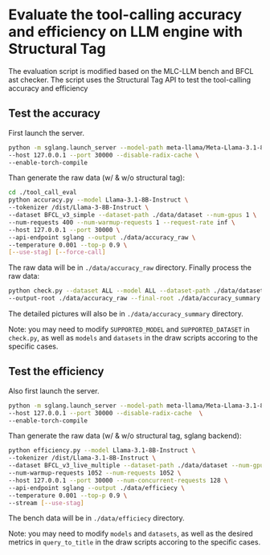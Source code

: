 # Evaluate the tool-calling accuracy and efficiency on LLM engine with Structural Tag

The evaluation script is modified based on the MLC-LLM bench and BFCL ast checker. The script uses the Structural Tag API to test the tool-calling accuracy and efficiency

## Test the accuracy

First launch the server.
```bash
python -m sglang.launch_server --model-path meta-llama/Meta-Llama-3.1-8B-Instruct \
--host 127.0.0.1 --port 30000 --disable-radix-cache \
--enable-torch-compile 
```

Than generate the raw data (w/ & w/o structural tag):
```bash
cd ./tool_call_eval
python accuracy.py --model Llama-3.1-8B-Instruct \
--tokenizer /dist/Llama-3-8B-Instruct \
--dataset BFCL_v3_simple --dataset-path ./data/dataset --num-gpus 1 \
--num-requests 400 --num-warmup-requests 1 --request-rate inf \
--host 127.0.0.1 --port 30000 \
--api-endpoint sglang --output ./data/accuracy_raw \
--temperature 0.001 --top-p 0.9 \
[--use-stag] [--force-call]
```

The raw data will be in `./data/accuracy_raw` directory. Finally process the raw data:
```bash
python check.py --dataset ALL --model ALL --dataset-path ./data/dataset \
--output-root ./data/accuracy_raw --final-root ./data/accuracy_summary
```
The detailed pictures will also be in `./data/accuracy_summary` directory. 

Note: you may need to modify `SUPPORTED_MODEL` and `SUPPORTED_DATASET` in `check.py`, as well as `models` and  `datasets` in the draw scripts accoring to the specific cases.

## Test the efficiency

Also first launch the server.
```bash
python -m sglang.launch_server --model-path meta-llama/Meta-Llama-3.1-8B-Instruct \
--host 127.0.0.1 --port 30000 --disable-radix-cache  \
--enable-torch-compile 
```

Than generate the raw data (w/ & w/o structural tag, sglang backend):

```bash
python efficiency.py --model Llama-3.1-8B-Instruct \
--tokenizer /dist/Llama-3.1-8B-Instruct \
--dataset BFCL_v3_live_multiple --dataset-path ./data/dataset --num-gpus 1 \
--num-warmup-requests 1052 --num-requests 1052 \
--host 127.0.0.1 --port 30000 --num-concurrent-requests 128 \
--api-endpoint sglang --output ./data/efficiecy \
--temperature 0.001 --top-p 0.9 \
--stream [--use-stag]
```

The bench data will be in `./data/efficiecy` directory. 


Note: you may need to modify `models` and  `datasets`, as well as the desired metrics in `query_to_title` in the draw scripts accoring to the specific cases.